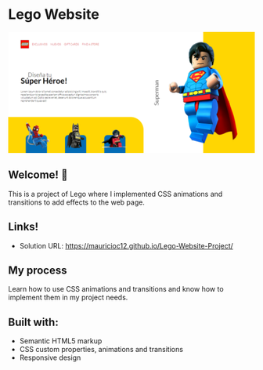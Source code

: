 # Lego Website

![Design preview for the QR code component coding challenge](./LegoWebsitePreview.png)

## Welcome! 👋

This is a project of Lego where I implemented CSS animations and transitions to add effects to the web page.

## Links!

  - Solution URL: https://mauricioc12.github.io/Lego-Website-Project/
  
## My process

Learn how to use CSS animations and transitions and know how to implement them in my project needs.

## Built with: 

- Semantic HTML5 markup
- CSS custom properties, animations and transitions
- Responsive design
